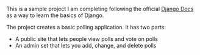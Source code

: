This is a sample project I am completing following the official [Django Docs](https://docs.djangoproject.com/en/5.1/) as a way to learn the basics of Django.

The project creates a basic polling application. It has two parts:
* A public site that lets people view polls and vote on polls
* An admin set that lets you add, change, and delete polls
